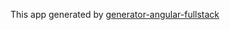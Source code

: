 
This app generated by [generator-angular-fullstack](https://github.com/DaftMonk/generator-angular-fullstack)
